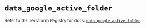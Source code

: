 # `data_google_active_folder`

Refer to the Terraform Registry for docs: [`data_google_active_folder`](https://registry.terraform.io/providers/hashicorp/google/5.32.0/docs/data-sources/active_folder).
